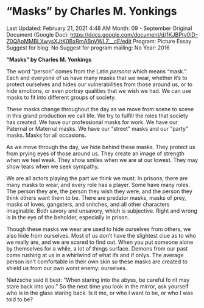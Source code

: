 # “Masks” by Charles M. Yonkings

Last Updated: February 21, 2021 4:48 AM
Month: 09 - September
Original Document (Google Doc): https://docs.google.com/document/d/1KJBPty0lD-Z0QApMMBLXwysXJtK0BxRmABnVWLZ__cE/edit
Program: Picture Essay
Suggest for blog: No
Suggest for program mailing: No
Year: 2016

**“Masks” by Charles M. Yonkings**

The word “person” comes from the Latin *persona* which means “mask.” Each and everyone of us have many masks that we wear, whether it’s to protect ourselves and hides our vulnerabilities from those around us, or to hide emotions, or even portray qualities that we wish we had. We can use masks to fit into different groups of society.

These masks change throughout the day as we move from scene to scene in this grand production we call life. We try to fulfill the roles that society has created. We have our professional masks for work. We have our Paternal or Maternal masks. We have our “street” masks and our “party” masks. Masks for all occasions.

As we move through the day, we hide behind these masks. They protect us from prying eyes of those around us. They create an image of strength when we feel weak. They show smiles when we are at our lowest. They may show tears when we seek sympathy.

We are all actors playing the part we think we must. In prisons, there are many masks to wear, and every role has a player. Some have many roles. The person they are, the person they wish they were, and the person they think others want them to be. There are predator masks, masks of prey, masks of loves, gangsters, and snitches, and all other characters imaginable. Both savory and unsavory, which is subjective. Right and wrong is in the eye of the beholder, especially in prison.

Though these masks we wear are used to hide ourselves from others, we also hide from ourselves. Most of us don’t have the slightest clue as to who we really are, and we are scared to find out. When you put someone alone by themselves for a while, a lot of things surface. Demons from our past come rushing at us in a whirlwind of what ifs and if onlys. The average person isn’t comfortable in their own skin so these masks are created to shield us from our own worst enemy: ourselves.

Nietzsche said it best: “When staring into the abyss, be careful fo rit may stare back into you.” So the next time you look in the mirror, ask yourself who is in the glass staring back. Is it me, or who I want to be, or who I was told to be?